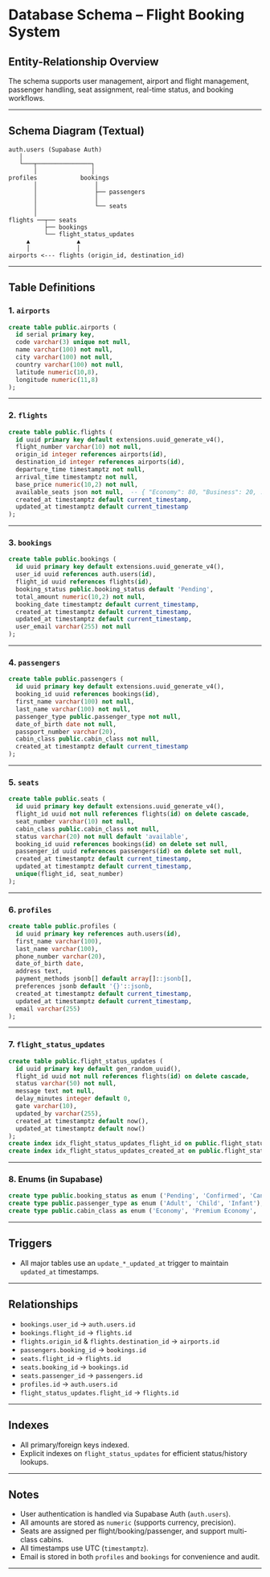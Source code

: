 # Database Schema – Flight Booking System

## Entity-Relationship Overview

The schema supports user management, airport and flight management, passenger handling, seat assignment, real-time status, and booking workflows.

---

## **Schema Diagram (Textual)**

```
auth.users (Supabase Auth)
   │
   └───┬───────────────┐
       │               │
profiles            bookings
       │                │
       │                ├── passengers
       │                │
       │                └── seats
       │
flights ──┬── seats
          ├── bookings
          └── flight_status_updates
     ▲             ▲
     │             │
airports <--- flights (origin_id, destination_id)
```

---

## **Table Definitions**

### 1. `airports`
```sql
create table public.airports (
  id serial primary key,
  code varchar(3) unique not null,
  name varchar(100) not null,
  city varchar(100) not null,
  country varchar(100) not null,
  latitude numeric(10,8),
  longitude numeric(11,8)
);
```

---

### 2. `flights`
```sql
create table public.flights (
  id uuid primary key default extensions.uuid_generate_v4(),
  flight_number varchar(10) not null,
  origin_id integer references airports(id),
  destination_id integer references airports(id),
  departure_time timestamptz not null,
  arrival_time timestamptz not null,
  base_price numeric(10,2) not null,
  available_seats json not null,  -- { "Economy": 80, "Business": 20, ... }
  created_at timestamptz default current_timestamp,
  updated_at timestamptz default current_timestamp
);
```

---

### 3. `bookings`
```sql
create table public.bookings (
  id uuid primary key default extensions.uuid_generate_v4(),
  user_id uuid references auth.users(id),
  flight_id uuid references flights(id),
  booking_status public.booking_status default 'Pending',
  total_amount numeric(10,2) not null,
  booking_date timestamptz default current_timestamp,
  created_at timestamptz default current_timestamp,
  updated_at timestamptz default current_timestamp,
  user_email varchar(255) not null
);
```

---

### 4. `passengers`
```sql
create table public.passengers (
  id uuid primary key default extensions.uuid_generate_v4(),
  booking_id uuid references bookings(id),
  first_name varchar(100) not null,
  last_name varchar(100) not null,
  passenger_type public.passenger_type not null,
  date_of_birth date not null,
  passport_number varchar(20),
  cabin_class public.cabin_class not null,
  created_at timestamptz default current_timestamp
);
```

---

### 5. `seats`
```sql
create table public.seats (
  id uuid primary key default extensions.uuid_generate_v4(),
  flight_id uuid not null references flights(id) on delete cascade,
  seat_number varchar(10) not null,
  cabin_class public.cabin_class not null,
  status varchar(20) not null default 'available',
  booking_id uuid references bookings(id) on delete set null,
  passenger_id uuid references passengers(id) on delete set null,
  created_at timestamptz default current_timestamp,
  updated_at timestamptz default current_timestamp,
  unique(flight_id, seat_number)
);
```

---

### 6. `profiles`
```sql
create table public.profiles (
  id uuid primary key references auth.users(id),
  first_name varchar(100),
  last_name varchar(100),
  phone_number varchar(20),
  date_of_birth date,
  address text,
  payment_methods jsonb[] default array[]::jsonb[],
  preferences jsonb default '{}'::jsonb,
  created_at timestamptz default current_timestamp,
  updated_at timestamptz default current_timestamp,
  email varchar(255)
);
```

---

### 7. `flight_status_updates`
```sql
create table public.flight_status_updates (
  id uuid primary key default gen_random_uuid(),
  flight_id uuid not null references flights(id) on delete cascade,
  status varchar(50) not null,
  message text not null,
  delay_minutes integer default 0,
  gate varchar(10),
  updated_by varchar(255),
  created_at timestamptz default now(),
  updated_at timestamptz default now()
);
create index idx_flight_status_updates_flight_id on public.flight_status_updates(flight_id);
create index idx_flight_status_updates_created_at on public.flight_status_updates(created_at desc);
```

---

### 8. **Enums (in Supabase)**
```sql
create type public.booking_status as enum ('Pending', 'Confirmed', 'Cancelled');
create type public.passenger_type as enum ('Adult', 'Child', 'Infant');
create type public.cabin_class as enum ('Economy', 'Premium Economy', 'Business', 'First');
```

---

## **Triggers**
- All major tables use an `update_*_updated_at` trigger to maintain `updated_at` timestamps.

---

## **Relationships**
- `bookings.user_id` → `auth.users.id`
- `bookings.flight_id` → `flights.id`
- `flights.origin_id` & `flights.destination_id` → `airports.id`
- `passengers.booking_id` → `bookings.id`
- `seats.flight_id` → `flights.id`
- `seats.booking_id` → `bookings.id`
- `seats.passenger_id` → `passengers.id`
- `profiles.id` → `auth.users.id`
- `flight_status_updates.flight_id` → `flights.id`

---

## **Indexes**
- All primary/foreign keys indexed.
- Explicit indexes on `flight_status_updates` for efficient status/history lookups.

---

## **Notes**
- User authentication is handled via Supabase Auth (`auth.users`).
- All amounts are stored as `numeric` (supports currency, precision).
- Seats are assigned per flight/booking/passenger, and support multi-class cabins.
- All timestamps use UTC (`timestamptz`).
- Email is stored in both `profiles` and `bookings` for convenience and audit.

---
